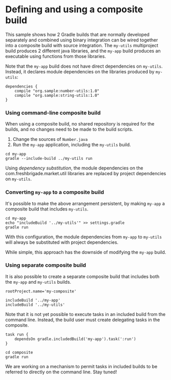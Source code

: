 # Defining and using a composite build

This sample shows how 2 Gradle builds that are normally developed separately and combined using binary integration can be wired together into a composite build with source integration. The `my-utils` multiproject build produces 2 different java libraries, and the `my-app` build produces an executable using functions from those libraries.

Note that the `my-app` build does not have direct dependencies on `my-utils`. Instead, it declares module dependencies on the libraries produced by `my-utils`:

```
dependencies {
    compile "org.sample:number-utils:1.0"
    compile "org.sample:string-utils:1.0"
}
```

### Using command-line composite build

When using a composite build, no shared repository is required for the builds, and no changes need to be made to the build scripts.

1. Change the sources of `Number.java`
2. Run the `my-app` application, including the `my-utils` build.

```
cd my-app
gradle --include-build ../my-utils run
```

Using *dependency substitution*, the module dependencies on the com.freshbrigade.market.util libraries are replaced by project dependencies on `my-utils`.

### Converting `my-app` to a composite build

It's possible to make the above arrangement persistent, by making `my-app` a composite build that includes `my-utils`. 

```
cd my-app
echo "includeBuild '../my-utils'" >> settings.gradle
gradle run
```

With this configuration, the module dependencies from `my-app` to `my-utils` will always be substituted with project dependencies.

While simple, this approach has the downside of modifying the `my-app` build.

### Using separate composite build

It is also possible to create a separate composite build that includes both the `my-app` and `my-utils` builds.

```
rootProject.name='my-composite'

includeBuild '../my-app'
includeBuild '../my-utils'
```

Note that it is not yet possible to execute tasks in an included build from the command line. Instead, the build user must create delegating tasks in the composite.

```
task run {
    dependsOn gradle.includedBuild('my-app').task(':run')
}
```

```
cd composite
gradle run
```

We are working on a mechanism to permit tasks in included builds to be referred to directly on the command line. Stay tuned!
